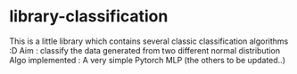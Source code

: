 # library-classification

This is a little library which contains several classic classification algorithms :D
Aim : classify the data generated from two different normal distribution
Algo implemented : A very simple Pytorch MLP (the others to be updated..)


